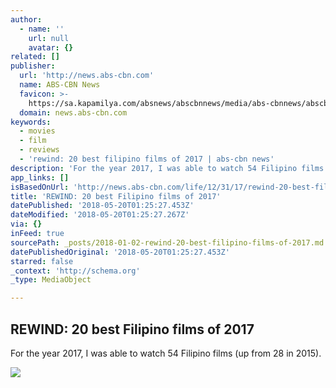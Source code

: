 ```yaml
---
author:
  - name: ''
    url: null
    avatar: {}
related: []
publisher:
  url: 'http://news.abs-cbn.com'
  name: ABS-CBN News
  favicon: >-
    https://sa.kapamilya.com/absnews/abscbnnews/media/abs-cbnnews/abscbnmaster/newsfavicon.png
  domain: news.abs-cbn.com
keywords:
  - movies
  - film
  - reviews
  - 'rewind: 20 best filipino films of 2017 | abs-cbn news'
description: 'For the year 2017, I was able to watch 54 Filipino films (up from 28 in 2015).'
app_links: []
isBasedOnUrl: 'http://news.abs-cbn.com/life/12/31/17/rewind-20-best-filipino-films-of-2017'
title: 'REWIND: 20 best Filipino films of 2017'
datePublished: '2018-05-20T01:25:27.453Z'
dateModified: '2018-05-20T01:25:27.267Z'
via: {}
inFeed: true
sourcePath: _posts/2018-01-02-rewind-20-best-filipino-films-of-2017.md
datePublishedOriginal: '2018-05-20T01:25:27.453Z'
starred: false
_context: 'http://schema.org'
_type: MediaObject

---
```

<article style=""><h1>REWIND: 20 best Filipino films of 2017</h1><p>For the year 2017, I was able to watch 54 Filipino films (up from 28 in 2015).</p><img src="https://sa.kapamilya.com/absnews/abscbnnews/media/2017/sports/12/31/anglarawan.jpg" /></article>